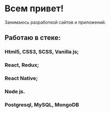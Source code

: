 # Всем привет!
Занимаюсь разработкой сайтов и приложений. 

## Работаю в стеке:
### Html5, CSS3, SCSS, Vanilla js;
### React, Redux;
### React Native;
### Node js.
### Postgresql, MySQL, MongoDB

